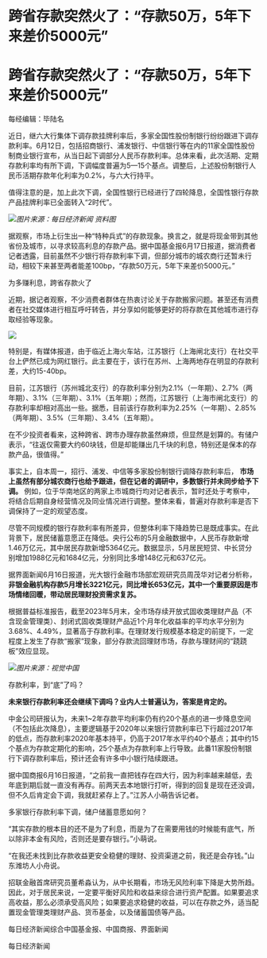 # 跨省存款突然火了：“存款50万，5年下来差价5000元”

# 跨省存款突然火了：“存款50万，5年下来差价5000元”

每经编辑：毕陆名

近日，继六大行集体下调存款挂牌利率后，多家全国性股份制银行纷纷跟进下调存款利率。6月12日，包括招商银行、浦发银行、中信银行等在内的11家全国性股份制商业银行宣布，从当日起下调部分人民币存款利率。总体来看，此次活期、定期存款利率均有所下调，下调幅度普遍为5—15个基点。调整后，上述股份制银行人民币活期存款年化利率为0.2%，与六大行持平。

值得注意的是，加上此次下调，全国性银行已经进行了四轮降息，全国性银行存款产品挂牌利率已全面转入“2时代”。

![](https://inews.gtimg.com/om_bt/OIumJLQ2ZHA838n5LJQBUbAlMtxxxOnuNdpnRBerZZOqkAA/1000)_图片来源：每日经济新闻
资料图_

据观察，市场上衍生出一种“特种兵式”的存款现象。换言之，就是将现金带到其他省份及城市，以寻求较高利息的存款产品。据中国基金报6月17日报道，据消费者记者透露，目前虽然不少银行将存款利率下调，但部分城市的城农商行还暂未行动，相较下来甚至两者能差100bp，“存款50万元，5年下来差价5000元。”

为多赚利息，跨省存款火了

近期，据记者观察，不少消费者群体在热衷讨论关于存款搬家问题。甚至还有消费者在社交媒体进行相互呼吁转告，并分享如何能够更好的将存款在其他城市进行存取经验等现象。

![](https://inews.gtimg.com/om_bt/OJ5xOBnwzInXORSna5W63oFAeqqx3d3emSYa7KFO1v6fAAA/1000)

特别是，有媒体报道，由于临近上海火车站，江苏银行（上海闸北支行）在社交平台上俨然已成为网红银行。此主要在于，该行在苏州、上海两地存在明显的存款利差，大约15-40bp。

目前，江苏银行（苏州城北支行）的存款利率分别为2.1%（一年期）、2.7%（两年期）、3.1%（三年期）、3.1%（五年期）；然而，江苏银行（上海市闸北支行）的存款利率却相对高出一些。据悉，目前该行存款利率为2.25%（一年期）、2.85%（两年期）、3.5%（三年期）、3.4%（五年期）。

在不少投资者看来，这种跨省、跨市办理存款虽然麻烦，但显然是划算的。有储户表示，“往返仅需要大约60块钱，但是却能赚出几千块的利息，特别还是保本的存款产品，很值得。”

事实上，自本周一，招行、浦发、中信等多家股份制银行调降存款利率后， **市场上虽然有部分城农商行也给予跟进，但在记者的调研中，多数银行并未同步给予下调。**
例如，位于华南地区的两家上市城商行均对记者表示，暂时还处于考察中，将结合后期自身经营情况及同业情况进行调整。整体来看，普遍对存款利率是否下调保持了一定的观望态度。

尽管不同规模的银行存款利率有所差异，但整体利率下降趋势已是既成事实。在此背景下，居民储蓄意愿正在降低。央行公布的5月金融数据中，人民币存款新增1.46万亿元，其中居民存款新增5364亿元。数据显示，5月居民短贷、中长贷分别增加1988亿元和1684亿元，分别同比多增148亿元和637亿元。

据界面新闻6月16日报道，光大银行金融市场部宏观研究员周茂华对记者分析称，
**非银金融机构存款5月增长3221亿元，同比增长653亿元，其中一个重要原因是市场情绪回暖，带动居民理财投资需求复苏。**

根据普益标准报告，截至2023年5月末，全市场存续开放式固收类理财产品（不含现金管理类）、封闭式固收类理财产品近1个月年化收益率的平均水平分别为3.68%、4.49%，显著高于存款利率。在理财发行规模基本稳定的前提下，一定程度上发生了存款“搬家”现象，部分存款流回理财市场，存款与理财间的“跷跷板”效应显现。

![](https://inews.gtimg.com/om_bt/ODEBDrOMlda36Ljz1EQap9IupLOkd5hmb4iRSq7ixEedwAA/1000)_图片来源：视觉中国_

存款利率，到“底”了吗？

**未来银行存款利率还会继续下调吗？业内人士普遍认为，答案是肯定的。**

中金公司研报认为，未来1~2年存款平均利率仍有约20个基点的进一步降息空间（不包括此次降息），主要逻辑基于2020年以来银行贷款利率已下行超过2017年的低点，而存款利率2020年基本持平，仍高于2017年水平约40个基点；其中约15个基点为存款定期化的影响，25个基点为存款利率上行导致。此番11家股份制银行下调存款利率后，预计还会有许多中小银行陆续跟进。

据中国商报6月16日报道，“之前我一直把钱存在四大行，因为利率越来越低，去年底到期后就一直没有再存。前两天去本地银行打听，得到的回复是现在还没调，但不久后肯定会下调，我就赶紧存上了。”江苏人小萌告诉记者。

多家银行存款利率下调，储户储蓄意愿如何？

“其实存款的根本目的还不是为了利息，而是为了在需要用钱的时候能有底气，所以除非本金有风险，否则还是要存银行。”小萌说。

“在我还未找到比存款收益更安全稳健的理财、投资渠道之前，我还是会存钱。”山东潍坊人小舟说。

招联金融首席研究员董希淼认为，从中长期看，市场无风险利率下降是大势所趋。因此，对于居民来说，一定要平衡好风险和收益来综合进行资产配置。如果要追求高收益，那么必须承受高风险；如果要追求稳健的收益，可以在存款之外，适当配置现金管理类理财产品、货币基金，以及储蓄国债等产品。

每日经济新闻综合中国基金报、中国商报、界面新闻

每日经济新闻

